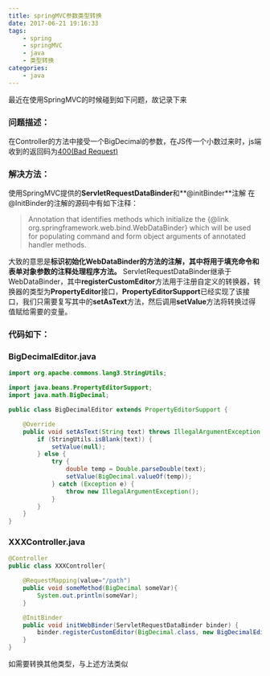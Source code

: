 ```yaml
---
title: springMVC参数类型转换
date: 2017-06-21 19:16:33
tags:
    - spring
    - springMVC
    - java
    - 类型转换
categories:
    - java
---
```


最近在使用SpringMVC的时候碰到如下问题，故记录下来

### 问题描述：

在Controller的方法中接受一个BigDecimal的参数，在JS传一个小数过来时，js端收到的返回码为[400(Bad Request)](http://baike.baidu.com/link?url=JZwlb1NADJQ22oGk4bAYCKurRFfMiBQIoJQRz42yOQpb4tpWjnjDXDOZbJVbi-WRPW2r6_m2mCLYGeHCF-G7Cq)
<!-- more -->
### 解决方法：
使用SpringMVC提供的**ServletRequestDataBinder**和**@initBinder**注解
在@InitBinder的注解的源码中有如下注释：

> Annotation that identifies methods which initialize the
 {@link org.springframework.web.bind.WebDataBinder} which
 will be used for populating command and form object arguments of annotated handler methods.

大致的意思是**标识初始化WebDataBinder的方法的注解，其中将用于填充命令和表单对象参数的注释处理程序方法。** ServletRequestDataBinder继承于WebDataBinder，其中**registerCustomEditor**方法用于注册自定义的转换器，转换器的类型为**PropertyEditor**接口，**PropertyEditorSupport**已经实现了该接口，我们只需要复写其中的**setAsText**方法，然后调用**setValue**方法将转换过得值赋给需要的变量。

### 代码如下：

### BigDecimalEditor.java
```java
import org.apache.commons.lang3.StringUtils;

import java.beans.PropertyEditorSupport;
import java.math.BigDecimal;

public class BigDecimalEditor extends PropertyEditorSupport {

    @Override
    public void setAsText(String text) throws IllegalArgumentException {
        if (StringUtils.isBlank(text)) {
            setValue(null);
        } else {
            try {
                double temp = Double.parseDouble(text);
                setValue(BigDecimal.valueOf(temp));
            } catch (Exception e) {
                throw new IllegalArgumentException();
            }
        }
    }
}
```

### XXXController.java
```java
@Controller
public class XXXController{

    @RequestMapping(value="/path")
    public void someMethod(BigDecimal someVar){
        System.out.println(someVar);
    }

    @InitBinder
    public void initWebBinder(ServletRequestDataBinder binder) {
        binder.registerCustomEditor(BigDecimal.class, new BigDecimalEditor());
    }
}
```

如需要转换其他类型，与上述方法类似
